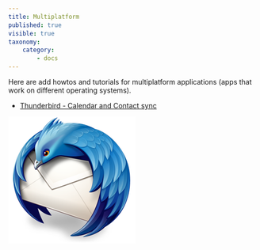 ```yaml
---
title: Multiplatform
published: true
visible: true
taxonomy:
    category:
        - docs
---
```


Here are add howtos and tutorials for multiplatform applications (apps that work on different operating systems).

- [Thunderbird - Calendar and Contact sync](thunderbird-calendar-contacts)

![](thunderbird.png)
